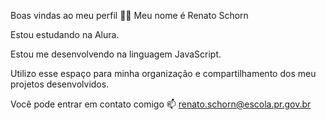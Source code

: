 Boas vindas ao meu perfil 💙💙
Meu nome é Renato Schorn

Estou estudando na Alura.

Estou me desenvolvendo na linguagem JavaScript.

Utilizo esse espaço para minha organização e compartilhamento dos meu projetos desenvolvidos.

Você pode entrar em contato comigo 📫
renato.schorn@escola.pr.gov.br
